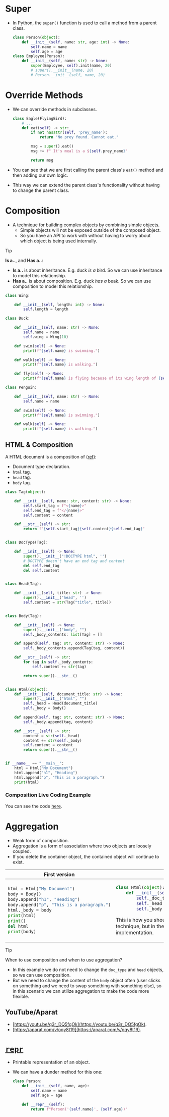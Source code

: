 # Super

- In Python, the `super()` function is used to call a method from a parent class.

  ```py
  class Person(object):
      def __init__(self, name: str, age: int) -> None:
          self.name = name
          self.age = age
  class Employee(Person):
      def __init__(self, name: str) -> None:
          super(Employee, self).init(name, 20)
          # super().__init__(name, 20)
          # Person.__init__(self, name, 20)
  ```

# Override Methods

- We can override methods in subclasses.

  ```py
  class Eagle(FlyingBird):
      # ...
      def eat(self) -> str:
          if not hasattr(self, 'prey_name'):
              return "No prey found. Cannot eat."

          msg = super().eat()
          msg += f" It's meal is a ${self.prey_name}"

          return msg
  ```

- You can see that we are first calling the parent class's `eat()` method and then adding our own logic.
- This way we can extend the parent class's functionality without having to change the parent class.

# Composition

- A technique for building complex objects by combining simple objects.
  - Simple objects will not be exposed outside of the composed object.
  - So you have an API to work with without having to worry about which object is being used internally.

> [!TIP]
>
> **Is a..**, and **Has a..**:
>
> - **Is a..** is about inheritance. E.g. duck _is a_ bird. So we can use inheritance to model this relationship.
> - **Has a..** is about composition. E.g. duck _has a_ beak. So we can use composition to model this relationship.

```py
class Wing:

    def __init__(self, length: int) -> None:
        self.length = length

class Duck:

    def __init__(self, name: str) -> None:
        self.name = name
        self.wing = Wing(10)

    def swim(self) -> None:
        print(f"{self.name} is swimming.")

    def walk(self) -> None:
        print(f"{self.name} is walking.")

    def fly(self) -> None:
        print(f"{self.name} is flying because of its wing length of {self.wing.length}.")

class Penguin:

    def __init__(self, name: str) -> None:
        self.name = name

    def swim(self) -> None:
        print(f"{self.name} is swimming.")

    def walk(self) -> None:
        print(f"{self.name} is walking.")
```

## HTML & Composition

A HTML document is a composition of ([ref](https://html.spec.whatwg.org/multipage/introduction.html#a-quick-introduction-to-html)):

- Document type declaration.
- `html` tag.
- `head` tag.
- `body` tag.

```py
class Tag(object):

    def __init__(self, name: str, content: str) -> None:
        self.start_tag = f"<{name}>"
        self.end_tag = f"</{name}>"
        self.content = content

    def __str__(self) -> str:
        return f"{self.start_tag}{self.content}{self.end_tag}"


class DocType(Tag):

    def __init__(self) -> None:
        super().__init__("!DOCTYPE html", '')
        # DOCTYPE doesn't have an end tag and content
        del self.end_tag
        del self.content


class Head(Tag):

    def __init__(self, title: str) -> None:
        super().__init__("head", '')
        self.content = str(Tag("title", title))


class Body(Tag):

    def __init__(self) -> None:
        super().__init__("body", "")
        self._body_contents: list[Tag] = []

    def append(self, tag: str, content: str) -> None:
        self._body_contents.append(Tag(tag, content))

    def __str__(self) -> str:
        for tag in self._body_contents:
            self.content += str(tag)

        return super().__str__()


class Html(object):
    def __init__(self, document_title: str) -> None:
        super().__init__("html", "")
        self._head = Head(document_title)
        self._body = Body()

    def append(self, tag: str, content: str) -> None:
        self._body.append(tag, content)

    def __str__(self) -> str:
        content = str(self._head)
        content += str(self._body)
        self.content = content
        return super().__str__()


if __name__ == "__main__":
    html = Html("My Document")
    html.append("h1", "Heading")
    html.append("p", "This is a paragraph.")
    print(html)
```

### Composition Live Coding Example

You can see the code [here](./assets/composition-live-coding-example.py).

# Aggregation

- Weak form of composition.
- Aggregation is a form of association where two objects are loosely coupled.
- If you delete the container object, the contained object will continue to exist.

<table>
<thead><tr><th>First version</th><th>Modified Class</th></tr></thead>
<tbody>

<tr><td>

```py
html = Html("My Document")
body = Body()
body.append("h1", "Heading")
body.append("p", "This is a paragraph.")
html._body = body
print(html)
print()
del html
print(body)
```

</td><td>

```py
class Html(object):
    def __init__(self, doc_type: DocType, head: Head, body: Body) -> None:
        self._doc_type = doc_type
        self._head = head
        self._body = body
```

This is how you should modify the `Html` class to make it work with aggregation technique, but in the first version we do not have to change the `Html` class implementation.

</td></tr>
</tbody>
</table>

> [!TIP]
>
> When to use composition and when to use aggregation?
>
> - In this example we do not need to change the `doc_type` and `head` objects, so we can use composition.
> - But we need to change the content of the `body` object often (user clicks on something and we need to swap something with something else), so in this scenario we can utilize aggregation to make the code more flexible.

## YouTube/Aparat

- [https://youtu.be/q3r_DQ5fgOk](https://youtu.be/q3r_DQ5fgOk).
- [https://aparat.com/v/oqy8t19](https://aparat.com/v/oqy8t19).

# [`repr`](https://docs.python.org/3/library/functions.html#repr)

- Printable representation of an object.
- We can have a dunder method for this one:

  ```py
  class Person:
      def __init__(self, name, age):
          self.name = name
          self.age = age

      def __repr__(self):
          return f"Person('{self.name}', {self.age})"
  ```
